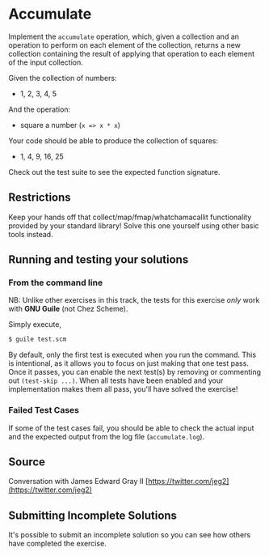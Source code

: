 # Accumulate

Implement the `accumulate` operation, which, given a collection and an
operation to perform on each element of the collection, returns a new
collection containing the result of applying that operation to each element of
the input collection.

Given the collection of numbers:

- 1, 2, 3, 4, 5

And the operation:

- square a number (`x => x * x`)

Your code should be able to produce the collection of squares:

- 1, 4, 9, 16, 25

Check out the test suite to see the expected function signature.

## Restrictions

Keep your hands off that collect/map/fmap/whatchamacallit functionality
provided by your standard library!  Solve this one yourself using other basic
tools instead.

## Running and testing your solutions

### From the command line

NB: Unlike other exercises in this track, the tests for this exercise *only*
work with __GNU Guile__ (not Chez Scheme).

Simply execute,

```sh
$ guile test.scm
```

By default, only the first test is executed when you run the command. This is
intentional, as it allows you to focus on just making that one test pass. Once
it passes, you can enable the next test(s) by removing or commenting out
`(test-skip ...)`. When all tests have been enabled and your implementation
makes them all pass, you'll have solved the exercise!

### Failed Test Cases

If some of the test cases fail, you should be able to check the actual input
and the expected output from the log file (`accumulate.log`).

## Source

Conversation with James Edward Gray II
[https://twitter.com/jeg2](https://twitter.com/jeg2)

## Submitting Incomplete Solutions
It's possible to submit an incomplete solution so you can see how others have
completed the exercise.
